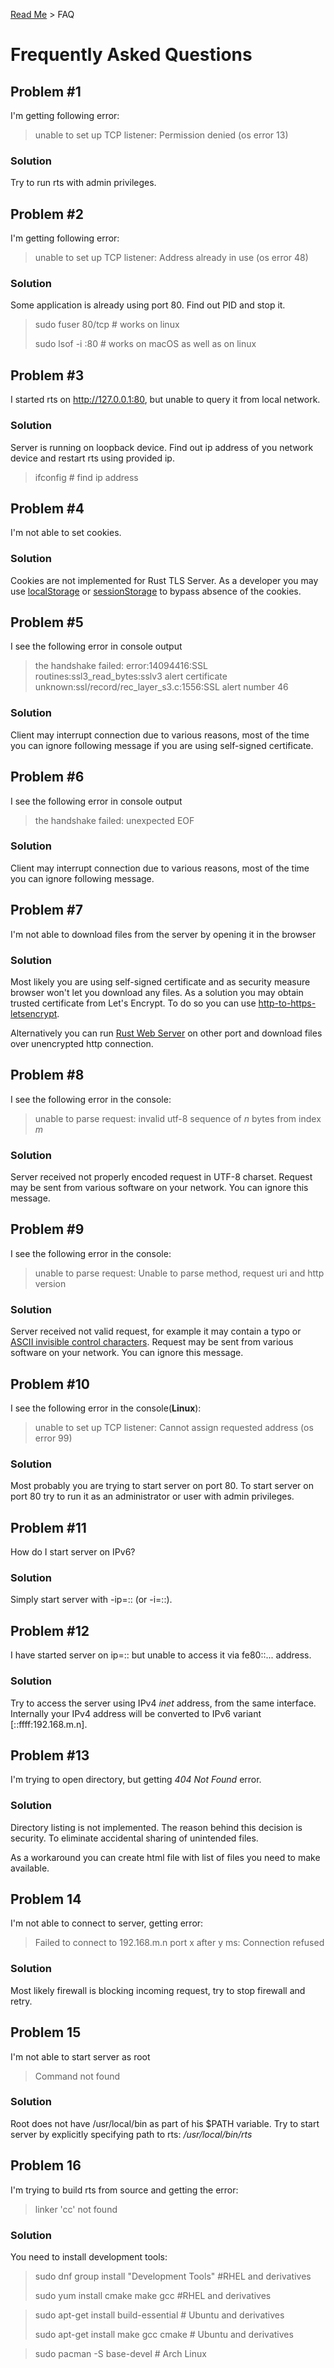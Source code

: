 [Read Me](README.md) > FAQ

# Frequently Asked Questions

## Problem #1 
I'm getting following error:
> unable to set up TCP listener: Permission denied (os error 13)

### Solution
Try to run rts with admin privileges.

## Problem #2 
I'm getting following error:
> unable to set up TCP listener: Address already in use (os error 48)


### Solution
Some application is already using port 80. 
Find out PID and stop it.

> sudo fuser 80/tcp # works on linux
> 
> sudo lsof -i :80 # works on macOS as well as on linux

## Problem #3
I started rts on http://127.0.0.1:80, 
but unable to query it from local network.

### Solution
Server is running on loopback device. Find out ip address 
of you network device and restart rts
using provided ip.

> ifconfig # find ip address

## Problem #4
I'm not able to set cookies.

### Solution
Cookies are not implemented for Rust TLS Server. As a developer you may use
[localStorage](https://developer.mozilla.org/en-US/docs/Web/API/Window/localStorage) or [sessionStorage](https://developer.mozilla.org/en-US/docs/Web/API/Window/sessionStorage) to bypass absence of the cookies.

## Problem #5
I see the following error in console output
> the handshake failed: error:14094416:SSL routines:ssl3_read_bytes:sslv3 alert certificate unknown:ssl/record/rec_layer_s3.c:1556:SSL alert number 46

### Solution
Client may interrupt connection due to various reasons, most of the time you can ignore following message if you are using self-signed certificate.

## Problem #6
I see the following error in console output
> the handshake failed: unexpected EOF

### Solution
Client may interrupt connection due to various reasons, most of the time you can ignore following message.

## Problem #7
I'm not able to download files from the server by opening it in the browser

### Solution
Most likely you are using self-signed certificate and as security measure browser won't let you download any files. As a solution you may obtain trusted certificate from Let's Encrypt. To do so you can use [http-to-https-letsencrypt](https://github.com/bohdaq/rust-http-to-https-letsencrypt-acme).

Alternatively you can run [Rust Web Server](https://github.com/bohdaq/rust-web-server) on other port and download files over unencrypted http connection.

## Problem #8
I see the following error in the console:
> unable to parse request: invalid utf-8 sequence of _n_ bytes from index _m_

### Solution
Server received not properly encoded request in UTF-8 charset. Request may be sent from various software on your network. You can ignore this message.


## Problem #9
I see the following error in the console:
> unable to parse request: Unable to parse method, request uri and http version

### Solution
Server received not valid request, for example it may contain a typo or [ASCII invisible control characters](https://en.wikipedia.org/wiki/Control_character). Request may be sent from various software on your network. You can ignore this message.

## Problem #10
I see the following error in the console(**Linux**):
> unable to set up TCP listener: Cannot assign requested address (os error 99)
>

### Solution
Most probably you are trying to start server on port 80. To start server on port 80 try to run it as an administrator or user with admin privileges.

## Problem #11
How do I start server on IPv6?

### Solution
Simply start server with -ip=:: (or -i=::).

## Problem #12
I have started server on ip=:: but unable to access it via fe80::... address.

### Solution
Try to access the server using IPv4 _inet_ address, from the same interface. Internally your IPv4 address will be converted to IPv6 variant [::ffff:192.168.m.n].

## Problem #13
I'm trying to open directory, but getting _404 Not Found_ error.

### Solution
Directory listing is not implemented. The reason behind this decision is security. To eliminate accidental sharing of unintended files.

As a workaround you can create html file with list of files you need to make available.

## Problem 14
I'm not able to connect to server, getting error:

> Failed to connect to 192.168.m.n port x after y ms: Connection refused

### Solution
Most likely firewall is blocking incoming request, try to stop firewall and retry.

## Problem 15
I'm not able to start server as root

> Command not found

### Solution
Root does not have /usr/local/bin as part of his $PATH variable. Try to start server by explicitly specifying path to rts: _/usr/local/bin/rts_ 

## Problem 16
I'm trying to build rts from source and getting the error:

> linker 'cc' not found

### Solution
You need to install development tools:
> sudo dnf group install "Development Tools"  #RHEL and derivatives
>
> sudo yum install cmake make gcc #RHEL and derivatives


> sudo apt-get install build-essential # Ubuntu and derivatives
>
> sudo apt-get install make gcc cmake  # Ubuntu and derivatives

> sudo pacman -S base-devel # Arch Linux

